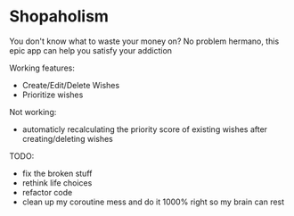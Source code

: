 # Shopaholism
You don't know what to waste your money on? No problem hermano, this epic app can help you satisfy your addiction

Working features:
- Create/Edit/Delete Wishes
- Prioritize wishes

Not working:
- automaticly recalculating the priority score of existing wishes after creating/deleting wishes

TODO: 
- fix the broken stuff
- rethink life choices
- refactor code
- clean up my coroutine mess and do it 1000% right so my brain can rest
